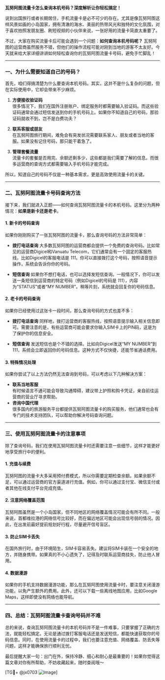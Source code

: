 **瓦努阿图流量卡怎么查询本机号码？深度解析让你轻松搞定！**

说到出国旅行或者长期居住，手机流量卡是必不可少的存在。尤其是像瓦努阿图这样风景如画的小岛国家，拥有清澈的海水、美丽的热带风光和独特的文化氛围，对于喜欢拍照发朋友圈、刷短视频的小伙伴来说，一张好用的流量卡简直太重要了。

不过，大家在购买流量卡后可能会遇到一个问题：**如何查询本机号码呢？** 瓦努阿图的运营商虽然服务不错，但他们的操作流程可能对刚到当地的游客不太友好。今天就来给大家详细讲讲如何轻松查询你的瓦努阿图流量卡号码，避免手忙脚乱！

---

### **一、为什么需要知道自己的号码？**

首先，咱们得搞清楚为什么要查询本机号码。其实，这并不是什么复杂的问题，但在实际使用中，它却会带来不少麻烦。

1. **方便接收验证码**  
   很多情况下，我们在国外注册账户、绑定服务时都需要输入验证码。而这些验证码通常会通过短信发送到你的手机号码上。如果你不知道自己的号码，那验证码就收不到，岂不是白费功夫？

2. **联系客服或朋友**  
   在瓦努阿图旅行期间，难免会有突发状况需要联系家人、朋友或者当地的客服。如果没有记住号码，那只能干着急了。

3. **管理套餐流量**  
   流量卡的套餐是否用完、余额还剩多少，这些都是我们需要了解的信息。而很多运营商的查询方式都需要输入手机号码才能完成。

所以，知道自己的号码不仅是一种基本需求，更是高效使用流量卡的关键。

---

### **二、瓦努阿图流量卡号码查询方法**

接下来，我们就进入正题——如何查询瓦努阿图流量卡的本机号码。这里分为两种情况：**如果是新卡还是老卡**。

#### **1. 新卡的号码查询**
如果你刚刚购买了一张瓦努阿图的流量卡，那么查询号码的方法非常简单：

- **拨打电话查询**
  大多数瓦努阿图的运营商都会提供一个免费的查询号码。比如常见的运营商Digicel和Vanuatu Telecom，它们通常会有一个固定的客服热线，比如Digicel的客服电话是 *111*。你可以直接拨打这个号码，按照语音提示操作，系统会告诉你你的号码。

- **短信查询**
  如果你不想打电话，也可以选择发短信查询。一般情况下，你可以发送一条短信到运营商的特定号码（例如Digicel的号码是 *111*），内容为“STATUS”或者“MY NUMBER”。稍等片刻，系统就会回复你的号码信息。

#### **2. 老卡的号码查询**
如果你已经使用过这张卡一段时间，那么查询号码的方式也差不多：

- **拨打电话查询**
  同样地，拨打运营商的客服热线，按照语音提示输入相关信息即可。需要注意的是，有些运营商可能会要求你输入SIM卡上的PIN码，这是为了保护你的信息安全。

- **短信查询**
  发送短信也是个不错的选择。比如向Digicel发送“MY NUMBER”到 *111*，系统会立即返回你的号码信息。这种方式不仅快捷，还能节省通话费用。

#### **3. 特殊情况处理**
如果你尝试了以上方法仍然无法查询到号码，可以考虑以下几种解决方案：
- **联系当地客服**  
  有时候语言不通可能会导致沟通障碍，建议带上护照和购卡凭证，亲自前往运营商的营业厅寻求帮助。
- **咨询中国代理**  
  很多国内的旅游服务平台都提供瓦努阿图流量卡的购买服务，他们通常也会有专门的技术支持团队，可以帮助你解决号码查询问题。

---

### **三、使用瓦努阿图流量卡的注意事项**

除了查询号码，我们在使用瓦努阿图流量卡时还需要注意一些细节，这样才能更好地享受旅行中的便利。

#### **1. 充值与续费**
瓦努阿图的流量卡大多采用预付费模式，所以你需要定期检查余额。如果余额不足，可以通过运营商的官方渠道进行充值。例如，你可以通过支付宝、微信支付或者其他在线支付平台完成充值。

#### **2. 注意网络覆盖范围**
瓦努阿图虽然是一个小岛国家，但不同地区的网络覆盖情况可能会有所不同。一般来说，首都维拉港的网络信号比较好，而在偏远地区可能会出现信号弱的情况。因此，在出发前最好提前规划好行程，尽量避开信号盲区。

#### **3. 防止SIM卡丢失**
在国外旅行时，由于环境陌生，SIM卡容易丢失。建议将SIM卡装在一个安全的地方，并随身携带。如果真的不小心遗失了，记得及时联系运营商挂失，防止他人冒用。

#### **4. 数据漫游**
如果你的手机支持数据漫游功能，那么在瓦努阿图使用流量卡时，要注意关闭漫游功能，以免产生额外的费用。此外，还可以下载一些离线地图应用，比如Google Maps，这样即使没有网络也能导航。

---

### **四、总结：瓦努阿图流量卡查询号码并不难**

总的来说，查询瓦努阿图流量卡的本机号码并不是一件难事，只要掌握了正确的方法，就能轻松搞定。无论是通过拨打客服电话还是发送短信，都能快速获取你的号码信息。同时，在使用流量卡的过程中，我们也要注意充值、网络覆盖、防丢失等问题，这样才能确保旅行顺利无忧。

最后提醒大家一句：出门在外，保持冷静、细心和耐心是最重要的！如果你觉得这篇文章对你有所帮助，不妨收藏起来，随时查阅哦～

[TG💪+ @jx0703 ![Image](https://github.com/user-attachments/assets/dbca1d08-cadb-493c-b0ec-ad6f7a83f270)]